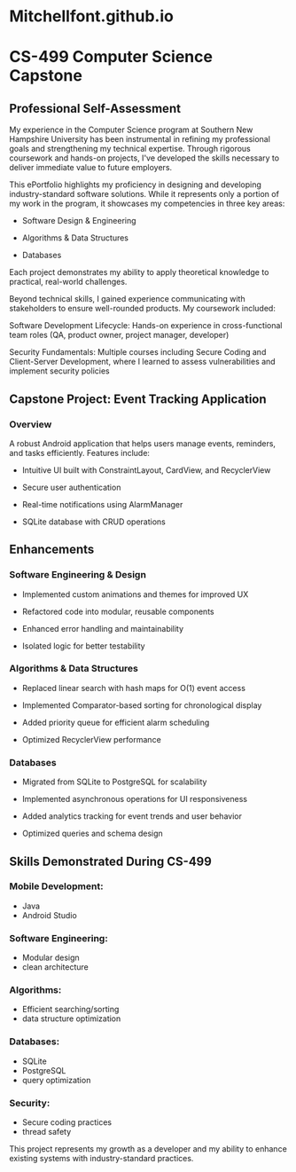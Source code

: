 # Mitchellfont.github.io
# CS-499 Computer Science Capstone
## Professional Self-Assessment
My experience in the Computer Science program at Southern New Hampshire University has been instrumental in refining my professional goals and strengthening my technical expertise. Through rigorous coursework and hands-on projects, I've developed the skills necessary to deliver immediate value to future employers.

This ePortfolio highlights my proficiency in designing and developing industry-standard software solutions. While it represents only a portion of my work in the program, it showcases my competencies in three key areas:

- Software Design & Engineering

- Algorithms & Data Structures

- Databases

Each project demonstrates my ability to apply theoretical knowledge to practical, real-world challenges.

Beyond technical skills, I gained experience communicating with stakeholders to ensure well-rounded products. My coursework included:

Software Development Lifecycle: Hands-on experience in cross-functional team roles (QA, product owner, project manager, developer)

Security Fundamentals: Multiple courses including Secure Coding and Client-Server Development, where I learned to assess vulnerabilities and implement security policies

## Capstone Project: Event Tracking Application
### Overview
A robust Android application that helps users manage events, reminders, and tasks efficiently. Features include:

- Intuitive UI built with ConstraintLayout, CardView, and RecyclerView

- Secure user authentication

- Real-time notifications using AlarmManager

- SQLite database with CRUD operations

## Enhancements
### Software Engineering & Design
- Implemented custom animations and themes for improved UX

- Refactored code into modular, reusable components

- Enhanced error handling and maintainability

- Isolated logic for better testability

### Algorithms & Data Structures
- Replaced linear search with hash maps for O(1) event access

- Implemented Comparator-based sorting for chronological display

- Added priority queue for efficient alarm scheduling

- Optimized RecyclerView performance

### Databases
- Migrated from SQLite to PostgreSQL for scalability

- Implemented asynchronous operations for UI responsiveness

- Added analytics tracking for event trends and user behavior

- Optimized queries and schema design

## Skills Demonstrated During CS-499
### Mobile Development:
- Java
- Android Studio

### Software Engineering:
- Modular design
- clean architecture

### Algorithms:
- Efficient searching/sorting
- data structure optimization

### Databases: 
- SQLite
- PostgreSQL
- query optimization

### Security: 
- Secure coding practices
- thread safety

This project represents my growth as a developer and my ability to enhance existing systems with industry-standard practices.

